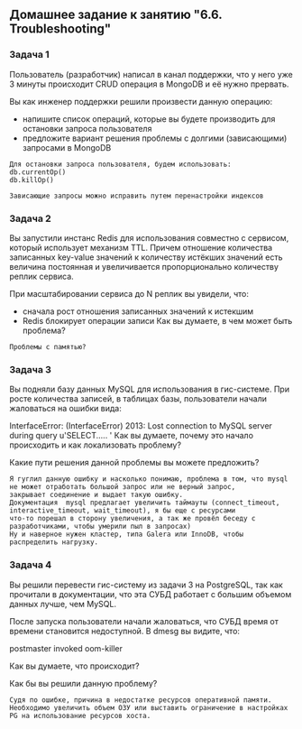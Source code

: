 ## Домашнее задание к занятию "6.6. Troubleshooting"
### Задача 1
Пользователь (разработчик) написал в канал поддержки, что у него уже 3 минуты происходит CRUD операция в MongoDB и её нужно прервать.

Вы как инженер поддержки решили произвести данную операцию:

- напишите список операций, которые вы будете производить для остановки запроса пользователя
- предложите вариант решения проблемы с долгими (зависающими) запросами в MongoDB

```
Для остановки запроса пользователя, будем использовать:
db.currentOp()
db.killOp()

Зависающие запросы можно исправить путем перенастройки индексов 
```
### Задача 2
Вы запустили инстанс Redis для использования совместно с сервисом, который использует механизм TTL. Причем отношение количества записанных key-value значений к количеству истёкших значений есть величина постоянная и увеличивается пропорционально количеству реплик сервиса.

При масштабировании сервиса до N реплик вы увидели, что:

- сначала рост отношения записанных значений к истекшим
- Redis блокирует операции записи
Как вы думаете, в чем может быть проблема?

```
Проблемы с памятью?
```
### Задача 3
Вы подняли базу данных MySQL для использования в гис-системе. При росте количества записей, в таблицах базы, пользователи начали жаловаться на ошибки вида:

InterfaceError: (InterfaceError) 2013: Lost connection to MySQL server during query u'SELECT..... '
Как вы думаете, почему это начало происходить и как локализовать проблему?

Какие пути решения данной проблемы вы можете предложить?
```
Я гуглил данную ошибку и насколько понимаю, проблема в том, что mysql не может отработать большой запрос или не верный запрос,
закрывает соединение и выдает такую ошибку.
Документация  mysql предлагает увеличить таймауты (connect_timeout, interactive_timeout, wait_timeout), я бы еще с ресурсами
что-то порешал в сторону увеличения, а так же провёл беседу с разработчиками, чтобы умерили пыл в запросах)
Ну и наверное нужен кластер, типа Galera или InnoDB, чтобы распределить нагрузку.

```

### Задача 4
Вы решили перевести гис-систему из задачи 3 на PostgreSQL, так как прочитали в документации, что эта СУБД работает с большим объемом данных лучше, чем MySQL.

После запуска пользователи начали жаловаться, что СУБД время от времени становится недоступной. В dmesg вы видите, что:

postmaster invoked oom-killer

Как вы думаете, что происходит?

Как бы вы решили данную проблему?

```
Судя по ошибке, причина в недостатке ресурсов оперативной памяти. Необходимо увеличить объем ОЗУ или выставить ограничение в настройках PG на использование ресурсов хоста.

```
